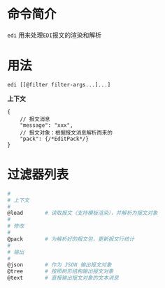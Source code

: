 # 命令简介

`edi` 用来处理`EDI`报文的渲染和解析
    
# 用法

```
edi [[@filter filter-args...]...]
```

**上下文**

```json5
{
    // 报文消息
    "message": "xxx",
    // 报文对象：根据报文消息解析而来的
    "pack": {/*EditPack*/}
}
```

# 过滤器列表

```bash
#
# 上下文
#
@load       # 读取报文（支持模板渲染），并解析为报文对象
#
# 修改
#
@pack       # 为解析好的报文包，更新报文行统计
#
# 输出
#
@json       # 作为 JSON 输出报文对象
@tree       # 按照树形结构输出报文对象
@text       # 直接输出报文对象的文本消息
```